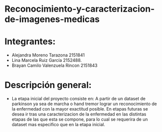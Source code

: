 <div class=text-justify>
  
# Reconocimiento-y-caracterizacion-de-imagenes-medicas

</div>


# Integrantes:

- Alejandra Moreno Tarazona 2151841
- Lina Marcela Ruiz García 2152488.
- Brayan Camilo Valenzuela Rincon 2151843

# Descripción general:

- La etapa inicial del proyecto consiste en: A partir de un dataset de parkinson ya sea de marcha o hand tremor lograr un reconocimiento de la enfermedad con la mayor exactitud posible. En etapas futuras se desea ir tras una caracterizacion de la enfermedad en las distintas etapas de las que esta se compone, para lo cual se requerira de un dataset mas especifico que en la etapa inicial.
